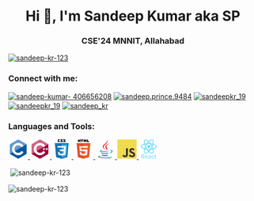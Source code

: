 <h1 align="center">Hi 👋, I'm Sandeep Kumar aka SP</h1>
<h3 align="center">CSE'24 MNNIT, Allahabad</h3>

<p align="left"> <a href="https://github.com/ryo-ma/github-profile-trophy"><img src="https://github-profile-trophy.vercel.app/?username=sandeep-kr-123" alt="sandeep-kr-123" /></a> </p>

<h3 align="left">Connect with me:</h3>
<p align="left">
<a href="https://linkedin.com/in/sandeep-kumar-406656208" target="blank">
  <img align="center" src="https://raw.githubusercontent.com/rahuldkjain/github-profile-readme-generator/master/src/images/icons/Social/linked-in-alt.svg" alt="sandeep-kumar-   406656208" height="30" width="40" /></a>
  
<a href="https://fb.com/sandeep.prince.9484" target="blank">
  <img align="center" src="https://raw.githubusercontent.com/rahuldkjain/github-profile-readme-generator/master/src/images/icons/Social/facebook.svg" alt="sandeep.prince.9484" height="30" width="40" /></a>
  
<a href="https://instagram.com/sandeepkr_19" target="blank">
  <img align="center" src="https://raw.githubusercontent.com/rahuldkjain/github-profile-readme-generator/master/src/images/icons/Social/instagram.svg" alt="sandeepkr_19" height="30" width="40" />
  </a>
<a href="https://www.codechef.com/users/sandeepkr_19" target="blank">
  <img align="center" src="https://cdn.jsdelivr.net/npm/simple-icons@3.1.0/icons/codechef.svg" alt="sandeepkr_19" height="30" width="40" /></a>
  
<a href="https://codeforces.com/profile/sandeep_kr" target="blank">
  <img align="center" src="https://raw.githubusercontent.com/rahuldkjain/github-profile-readme-generator/master/src/images/icons/Social/codeforces.svg" alt="sandeep_kr" height="30" width="40" /></a>
</p>

<h3 align="left">Languages and Tools:</h3>
<p align="left"> 
  <a href="https://www.cprogramming.com/" target="_blank" rel="noreferrer"> 
    <img src="https://raw.githubusercontent.com/devicons/devicon/master/icons/c/c-original.svg" alt="c" width="40" height="40"/> </a>
  <a href="https://www.w3schools.com/cpp/" target="_blank" rel="noreferrer"> 
    <img src="https://raw.githubusercontent.com/devicons/devicon/master/icons/cplusplus/cplusplus-original.svg" alt="cplusplus" width="40" height="40"/> </a> 
  <a href="https://www.w3schools.com/css/" target="_blank" rel="noreferrer"> 
    <img src="https://raw.githubusercontent.com/devicons/devicon/master/icons/css3/css3-original-wordmark.svg" alt="css3" width="40" height="40"/> </a> 
  <a href="https://www.w3.org/html/" target="_blank" rel="noreferrer"> 
    <img src="https://raw.githubusercontent.com/devicons/devicon/master/icons/html5/html5-original-wordmark.svg" alt="html5" width="40" height="40"/> </a> 
  <a href="https://www.java.com" target="_blank" rel="noreferrer"> 
    <img src="https://raw.githubusercontent.com/devicons/devicon/master/icons/java/java-original.svg" alt="java" width="40" height="40"/> </a> 
  <a href="https://developer.mozilla.org/en-US/docs/Web/JavaScript" target="_blank" rel="noreferrer"> 
    <img src="https://raw.githubusercontent.com/devicons/devicon/master/icons/javascript/javascript-original.svg" alt="javascript" width="40" height="40"/> </a> 
  <a href="https://reactjs.org/" target="_blank" rel="noreferrer"> 
    <img src="https://raw.githubusercontent.com/devicons/devicon/master/icons/react/react-original-wordmark.svg" alt="react" width="40" height="40"/> </a> 
</p>

<p>&nbsp;<img align="center" src="https://github-readme-stats.vercel.app/api?username=sandeep-kr-123&show_icons=true&locale=en" alt="sandeep-kr-123" /></p>

<p><img align="center" src="https://github-readme-streak-stats.herokuapp.com/?user=sandeep-kr-123&" alt="sandeep-kr-123" /></p>
